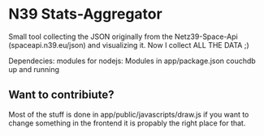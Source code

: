 # N39 Stats-Aggregator
Small tool collecting the JSON originally from the Netz39-Space-Api (spaceapi.n39.eu/json) and visualizing it.
Now I collect ALL THE DATA ;)

Dependecies:
modules for nodejs: Modules in app/package.json
couchdb up and running

## Want to contribiute?

Most of the stuff is done in app/public/javascripts/draw.js if you want to change something in the frontend it is propably the right place for that.

